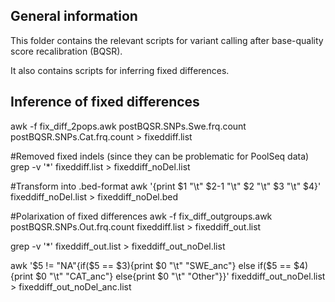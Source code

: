 ## General information ##

This folder contains the relevant scripts for variant calling after base-quality score recalibration (BQSR).

It also contains scripts for inferring fixed differences.


## Inference of fixed differences ##
awk -f fix_diff_2pops.awk postBQSR.SNPs.Swe.frq.count postBQSR.SNPs.Cat.frq.count > fixeddiff.list

#Removed fixed indels (since they can be problematic for PoolSeq data)
grep -v '*' fixeddiff.list > fixeddiff_noDel.list

#Transform into .bed-format
awk '{print $1 "\t" $2-1 "\t" $2 "\t" $3 "\t" $4}' fixeddiff_noDel.list > fixeddiff_noDel.bed

#Polarixation of fixed differences
awk -f fix_diff_outgroups.awk postBQSR.SNPs.Out.frq.count fixeddiff.list > fixeddiff_out.list

grep -v '*' fixeddiff_out.list > fixeddiff_out_noDel.list

awk '$5 != "NA"{if($5 == $3){print $0 "\t" "SWE_anc"} else if($5 == $4){print $0 "\t" "CAT_anc"} else{print $0 "\t" "Other"}}' fixeddiff_out_noDel.list > fixeddiff_out_noDel_anc.list
